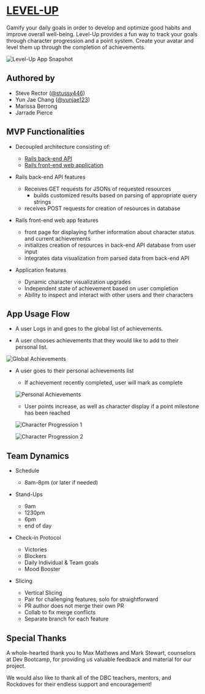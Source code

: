 # [LEVEL-UP](https://level-up-rails-front-end.herokuapp.com/)

Gamify your daily goals in order to develop and optimize good habits and improve overall well-being. Level-Up provides a fun way to track your goals through character progression and a point system. Create your avatar and level them up through the completion of achievements.

![Level-Up App Snapshot](/public/images/readme-pics/Xp50.png)

## Authored by

* Steve Rector ([@stussy446](https://github.com/stussy446))
* Yun Jae Chang ([@yunjae123](https://github.com/yunjae123))
* Marissa Berrong
* Jarrade Pierce

## MVP Functionalities

* Decoupled architecture consisting of:
	* [Rails back-end API](https://github.com/stussy446/level-up-api)
	* [Rails front-end web application](https://github.com/stussy446/level-up-front-end)

* Rails back-end API features
	* Receives GET requests for JSONs of requested resources
    	* builds customized results based on parsing of appropriate query strings
  	* receives POST requests for creation of resources in database

* Rails front-end web app features
	* front page for displaying further information about character status and current achievements
	* initializes creation of resources in back-end API database from user input
	* integrates data visualization from parsed data from back-end API

* Application features
	* Dynamic character visualization upgrades
	* Independent state of achievement based on user completion
	* Ability to inspect and interact with other users and their characters

## App Usage Flow

* A user Logs in and goes to the global list of achievements. 

* A user chooses achievements that they would like to add to their personal list.
  
![Global Achievements](/public/images/readme-pics/listofAllAchievemnts.png)

* A user goes to their personal achievements list
	* If achievement recently completed, user will mark as complete

	![Personal Achievements](/public/images/readme-pics/listofUserAchievements1-6.png)

	* User points increase, as well as character display if a point milestone has been reached

	![Character Progression 1](/public/images/readme-pics/Xp200.png)

	![Character Progression 2](/public/images/readme-pics/Xp350.png)

## Team Dynamics 

* Schedule 
	* 8am-8pm (or later if needed)

* Stand-Ups
	* 9am
	* 1230pm
	* 6pm
	* end of day

* Check-in Protocol
	* Victories 
	* Blockers 
	* Daily Individual & Team goals
	* Mood Booster

* Slicing 
	* Vertical Slicing
	* Pair for challenging features, solo for straightforward
	* PR author does not merge their own PR 
	* Collab to fix merge conflicts 
	* Separate branch for each feature 

## Special Thanks 

A whole-hearted thank you to Max Mathews and Mark Stewart, counselors at Dev Bootcamp, for providing us valuable feedback and material for our project.

We would also like to thank all of the DBC teachers, mentors, and Rockdoves for their endless support and encouragement!

